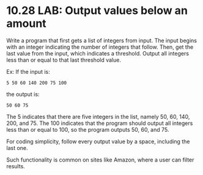 # 10.28 LAB: Output values below an amount
Write a program that first gets a list of integers from input. The input begins with an integer indicating the number of integers that follow. Then, get the last value from the input, which indicates a threshold. Output all integers less than or equal to that last threshold value.

Ex: If the input is:

```
5 50 60 140 200 75 100
```
the output is:

```
50 60 75
```
The 5 indicates that there are five integers in the list, namely 50, 60, 140, 200, and 75. The 100 indicates that the program should output all integers less than or equal to 100, so the program outputs 50, 60, and 75.

For coding simplicity, follow every output value by a space, including the last one.

Such functionality is common on sites like Amazon, where a user can filter results.